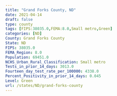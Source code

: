 ```yaml
---
title: "Grand Forks County, ND"
date: 2021-04-14
draft: false
type: county
tags: [FIPS:38035.0,FEMA:8.0,Small metro,Green]
categories: [ND]
County: Grand Forks County
State: ND
FIPS: 38035.0
FEMA_Region: 8.0
Population: 69451.0
NCHS_Urban_Rural_Classification: Small metro
Tests_in_prior_14_days: 3013.0
Fourteen_day_test_rate_per_100000: 4338.0
Percent_Positivity_in_prior_14_days: 0.045
Level: Green
url: /states/ND/grand-forks-county
---
```



